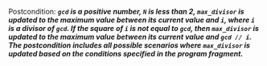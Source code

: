 Postcondition: ***`gcd` is a positive number, `N` is less than 2, `max_divisor` is updated to the maximum value between its current value and `i`, where `i` is a divisor of `gcd`. If the square of `i` is not equal to `gcd`, then `max_divisor` is updated to the maximum value between its current value and `gcd // i`. The postcondition includes all possible scenarios where `max_divisor` is updated based on the conditions specified in the program fragment.***
